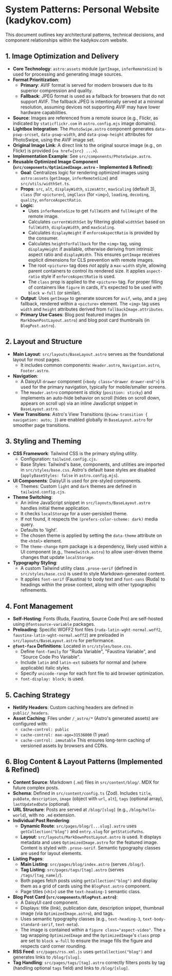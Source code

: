 # System Patterns: Personal Website (kadykov.com)

This document outlines key architectural patterns, technical decisions, and component relationships within the kadykov.com website.

## 1. Image Optimization and Delivery
-   **Core Technology**: `astro:assets` module (`getImage`, `inferRemoteSize`) is used for processing and generating image sources.
-   **Format Prioritization**:
    *   **Primary**: AVIF format is served for modern browsers due to its superior compression and quality.
    *   **Fallback**: JPEG format is used as a fallback for browsers that do not support AVIF. The fallback JPEG is intentionally served at a minimal resolution, assuming devices not supporting AVIF may have lower hardware capabilities.
-   **Source**: Images are referenced from a remote source (e.g., Flickr, as indicated by `staticflickr.com` in `astro.config.mjs` image domains).
-   **Lightbox Integration**: The `PhotoSwipe.astro` component generates `data-pswp-srcset`, `data-pswp-width`, and `data-pswp-height` attributes for PhotoSwipe, using the AVIF image set.
-   **Original Image Link**: A direct link to the original source image (e.g., on Flickr) is provided (`<a href={src} ...>`).
-   **Implementation Example**: See `src/components/PhotoSwipe.astro`.
-   **Reusable Optimized Image Component (`src/components/OptimizedImage.astro` - Implemented & Refined)**:
    *   **Goal**: Centralizes logic for rendering optimized images using `astro:assets` (`getImage`, `inferRemoteSize`) and `src/utils/widthSet.ts`.
    *   **Props**: `src`, `alt`, `displayWidth`, `sizesAttr`, `maxScaling` (default 3), `class` (for `<picture>`), `imgClass` (for `<img>`), `loading`, `decoding`, `quality`, `enforceAspectRatio`.
    *   **Logic**:
        *   Uses `inferRemoteSize` to get `fullWidth` and `fullHeight` of the remote image.
        *   Calculates `currentWidthSet` by filtering global `widthSet` based on `fullWidth`, `displayWidth`, and `maxScaling`.
        *   Calculates `displayHeight` if `enforceAspectRatio` is provided by the consumer.
        *   Calculates `heightForFallback` for the `<img>` tag, using `displayHeight` if available, otherwise deriving from intrinsic aspect ratio and `displayWidth`. This ensures `getImage` receives explicit dimensions for CLS prevention with remote images.
        *   The root `<picture>` tag does *not* apply a `max-width` style, allowing parent containers to control its rendered size. It applies `aspect-ratio` style if `enforceAspectRatio` is used.
        *   The `class` prop is applied to the `<picture>` tag. For proper filling of containers like `figure` in cards, it's expected to be used with `block w-full` (or similar).
    *   **Output**: Uses `getImage` to generate sources for `avif`, `webp`, and a `jpeg` fallback, rendered within a `<picture>` element. The `<img>` tag uses `width` and `height` attributes derived from `fallbackImage.attributes`.
    *   **Primary Use Cases**: Blog post featured images (in `MarkDownPostLayout.astro`) and blog post card thumbnails (in `BlogPost.astro`).

## 2. Layout and Structure
-   **Main Layout**: `src/layouts/BaseLayout.astro` serves as the foundational layout for most pages.
    *   It includes common components: `Header.astro`, `Navigation.astro`, `Footer.astro`.
-   **Navigation**:
    *   A DaisyUI `drawer` component (`<body class="drawer drawer-end">`) is used for the primary navigation, typically for mobile/smaller screens.
    *   The `Header.astro` component is sticky (`position: sticky`) and implements an auto-hide behavior on scroll (hides on scroll down, appears on scroll up) via an inline JavaScript snippet in `BaseLayout.astro`.
-   **View Transitions**: Astro's View Transitions (`@view-transition { navigation: auto; }`) are enabled globally in `BaseLayout.astro` for smoother page transitions.

## 3. Styling and Theming
-   **CSS Framework**: Tailwind CSS is the primary styling utility.
    *   Configuration: `tailwind.config.cjs`.
    *   Base Styles: Tailwind's base, components, and utilities are imported in `src/styles/base.css`. Astro's default base styles are disabled (`applyBaseStyles: false` in `astro.config.mjs`).
-   **UI Components**: DaisyUI is used for pre-styled components.
    *   Themes: Custom `light` and `dark` themes are defined in `tailwind.config.cjs`.
-   **Theme Switching**:
    *   An inline JavaScript snippet in `src/layouts/BaseLayout.astro` handles initial theme application.
    *   It checks `localStorage` for a user-persisted theme.
    *   If not found, it respects the `(prefers-color-scheme: dark)` media query.
    *   Defaults to 'light'.
    *   The chosen theme is applied by setting the `data-theme` attribute on the `<html>` element.
    *   The `theme-change` npm package is a dependency, likely used within a UI component (e.g., `ThemeSwitch.astro`) to allow user-driven theme changes that update `localStorage`.
-   **Typography Styling**:
    *   A custom Tailwind utility class `.prose-serif` (defined in `src/styles/base.css`) is used to style Markdown-generated content.
    *   It applies `font-serif` (Faustina) to body text and `font-sans` (Ruda) to headings within the prose context, along with other typographic refinements.

## 4. Font Management
-   **Self-Hosting**: Fonts (Ruda, Faustina, Source Code Pro) are self-hosted using `@fontsource-variable` packages.
-   **Preloading**: Specific WOFF2 font files (`ruda-latin-wght-normal.woff2`, `faustina-latin-wght-normal.woff2`) are preloaded in `src/layouts/BaseLayout.astro` for performance.
-   **`@font-face` Definitions**: Located in `src/styles/base.css`.
    *   Define `font-family` for "Ruda Variable", "Faustina Variable", and "Source Code Pro Variable".
    *   Include `latin` and `latin-ext` subsets for normal and (where applicable) italic styles.
    *   Specify `unicode-range` for each font file to aid browser optimization.
    *   `font-display: block;` is used.

## 5. Caching Strategy
-   **Netlify Headers**: Custom caching headers are defined in `public/_headers`.
-   **Asset Caching**: Files under `/_astro/*` (Astro's generated assets) are configured with:
    *   `cache-control: public`
    *   `cache-control: max-age=31536000` (1 year)
    *   `cache-control: immutable`
    This ensures long-term caching of versioned assets by browsers and CDNs.

## 6. Blog Content & Layout Patterns (Implemented & Refined)
-   **Content Source**: Markdown (`.md`) files in `src/content/blog/`. MDX for future complex posts.
-   **Schema**: Defined in `src/content/config.ts` (Zod). Includes `title`, `pubDate`, `description`, `image` (object with `url`, `alt`), `tags` (optional array), `lastUpdatedDate` (optional).
-   **URL Structure**: Posts are served at `/blog/[slug]` (e.g., `/blog/hello-world`), with no `.md` extension.
-   **Individual Post Rendering**:
    *   **Dynamic Route**: `src/pages/blog/[...slug].astro` uses `getCollection("blog")` and `entry.slug` for `getStaticPaths`.
    *   **Layout**: `src/layouts/MarkDownPostLayout.astro` is used. It displays metadata and uses `OptimizedImage.astro` for the featured image. Content is styled with `.prose-serif`. Semantic typography classes are used for layout elements.
-   **Listing Pages**:
    *   **Main Listing**: `src/pages/blog/index.astro` (serves `/blog/`).
    *   **Tag Listing**: `src/pages/tags/[tag].astro` (serves `/tags/[tag_name]/`).
    *   Both pages fetch posts using `getCollection("blog")` and display them as a grid of cards using the `BlogPost.astro` component.
    *   Page titles (`<h1>`) use the `text-heading-1` semantic class.
-   **Blog Post Card (`src/components/BlogPost.astro`)**:
    *   A DaisyUI card component.
    *   Displays: title (link), publication date, description snippet, thumbnail image (via `OptimizedImage.astro`), and tags.
    *   Uses semantic typography classes (e.g., `text-heading-3`, `text-body-standard-serif`, `text-meta`).
    *   The image is contained within a `figure class="aspect-video"`. The `a` tag wrapping `OptimizedImage` and the `OptimizedImage`'s `class` prop are set to `block w-full` to ensure the image fills the figure and respects card corner rounding.
-   **RSS Feed**: `src/pages/rss.xml.js` uses `getCollection("blog")` and generates links to `/blog/[slug]`.
-   **Tag Handling**: `src/pages/tags/[tag].astro` correctly filters posts by tag (handling optional `tags` field) and links to `/blog/[slug]`.
